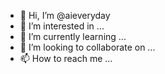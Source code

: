 - 👋 Hi, I’m @aieveryday
- 👀 I’m interested in ...
- 🌱 I’m currently learning ...
- 💞️ I’m looking to collaborate on ...
- 📫 How to reach me ...

<!---
aieveryday/aieveryday is a ✨ special ✨ repository because its `README.md` (this file) appears on your GitHub profile.
You can click the Preview link to take a look at your changes.
--->
